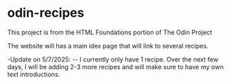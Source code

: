 # odin-recipes

This project is from the HTML Foundations portion of The Odin Project

The website will has a main idex page that will link to several recipes. 

-Update on 5/7/2025:
-- I currently only have 1 recipe. Over the next few days, I will be adding 2-3 more recipes and will make sure to have my own text introductions.